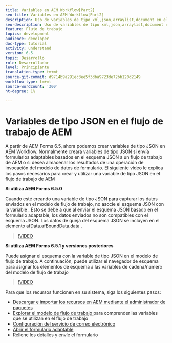 ```yaml
---
title: Variables en AEM Workflow[Part2]
seo-title: Variables en AEM Workflow[Part2]
description: Uso de variables de tipo xml,json,arraylist,document en el flujo de trabajo de aem
seo-description: Uso de variables de tipo xml,json,arraylist,document en el flujo de trabajo de aem
feature: Flujo de trabajo
topics: development
audience: developer
doc-type: tutorial
activity: understand
version: 6.5
topic: Desarrollo
role: Desarrollador
level: Principiante
translation-type: tm+mt
source-git-commit: d9714b9a291ec3ee5f3dba9723de72bb120d2149
workflow-type: tm+mt
source-wordcount: '300'
ht-degree: 1%

---
```


# Variables de tipo JSON en el flujo de trabajo de AEM

A partir de AEM Forms 6.5, ahora podemos crear variables de tipo JSON en AEM Workflow. Normalmente creará variables de tipo JSON si envía formularios adaptables basados en el esquema JSON a un flujo de trabajo de AEM o si desea almacenar los resultados de una operación de invocación del modelo de datos de formulario. El siguiente vídeo le explica los pasos necesarios para crear y utilizar una variable de tipo JSON en el flujo de trabajo de AEM

**Si utiliza AEM Forms 6.5.0**

Cuando esté creando una variable de tipo JSON para capturar los datos enviados en el modelo de flujo de trabajo, no asocie el esquema JSON con la variable . Esto se debe a que al enviar el esquema JSON basado en el formulario adaptable, los datos enviados no son compatibles con el esquema JSON. Los datos de queja del esquema JSON se incluyen en el elemento afData.afBoundData.data .

>[!VIDEO](https://video.tv.adobe.com/v/26444?quality=12&learn=on)


**Si utiliza AEM Forms 6.5.1 y versiones posteriores**

Puede asignar el esquema con la variable de tipo JSON en el modelo de flujo de trabajo. A continuación, puede utilizar el navegador de esquema para asignar los elementos de esquema a las variables de cadena/número del modelo de flujo de trabajo

>[!VIDEO](https://video.tv.adobe.com/v/28097?quality=12&learn=on)

Para que los recursos funcionen en su sistema, siga los siguientes pasos:

* [Descargar e importar los recursos en AEM mediante el administrador de paquetes](assets/jsonandstringvariable.zip)
* [Explorar el modelo de flujo de trabajo ](http://localhost:4502/editor.html/conf/global/settings/workflow/models/jsonvariable.html) para comprender las variables que se utilizan en el flujo de trabajo
* [Configuración del servicio de correo electrónico](https://helpx.adobe.com/experience-manager/6-5/sites/administering/using/notification.html#ConfiguringtheMailService)
* [Abrir el formulario adaptable](http://localhost:4502/content/dam/formsanddocuments/afbasedonjson/jcr:content?wcmmode=disabled)
* Rellene los detalles y envíe el formulario
